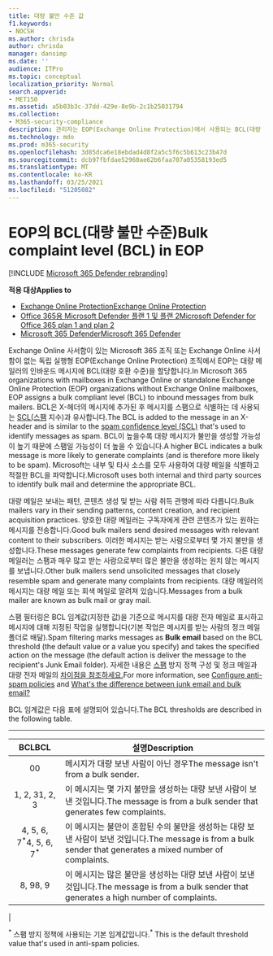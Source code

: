 ```yaml
---
title: 대량 불만 수준 값
f1.keywords:
- NOCSH
ms.author: chrisda
author: chrisda
manager: dansimp
ms.date: ''
audience: ITPro
ms.topic: conceptual
localization_priority: Normal
search.appverid:
- MET150
ms.assetid: a5b03b3c-37dd-429e-8e9b-2c1b25031794
ms.collection:
- M365-security-compliance
description: 관리자는 EOP(Exchange Online Protection)에서 사용되는 BCL(대량 준수 수준) 값에 대해 배울 수 있습니다.
ms.technology: mdo
ms.prod: m365-security
ms.openlocfilehash: 3d85dca6e18ebdad4d8f2a5c5f6c5b613c23b47d
ms.sourcegitcommit: dcb97fbfdae52960ae62b6faa707a05358193ed5
ms.translationtype: MT
ms.contentlocale: ko-KR
ms.lasthandoff: 03/25/2021
ms.locfileid: "51205082"
---
```

# <a name="bulk-complaint-level-bcl-in-eop"></a><span data-ttu-id="0bd77-103">EOP의 BCL(대량 불만 수준)</span><span class="sxs-lookup"><span data-stu-id="0bd77-103">Bulk complaint level (BCL) in EOP</span></span>

[!INCLUDE [Microsoft 365 Defender rebranding](../includes/microsoft-defender-for-office.md)]

<span data-ttu-id="0bd77-104">**적용 대상**</span><span class="sxs-lookup"><span data-stu-id="0bd77-104">**Applies to**</span></span>
- [<span data-ttu-id="0bd77-105">Exchange Online Protection</span><span class="sxs-lookup"><span data-stu-id="0bd77-105">Exchange Online Protection</span></span>](exchange-online-protection-overview.md)
- [<span data-ttu-id="0bd77-106">Office 365용 Microsoft Defender 플랜 1 및 플랜 2</span><span class="sxs-lookup"><span data-stu-id="0bd77-106">Microsoft Defender for Office 365 plan 1 and plan 2</span></span>](defender-for-office-365.md)
- [<span data-ttu-id="0bd77-107">Microsoft 365 Defender</span><span class="sxs-lookup"><span data-stu-id="0bd77-107">Microsoft 365 Defender</span></span>](../defender/microsoft-365-defender.md)

<span data-ttu-id="0bd77-108">Exchange Online 사서함이 있는 Microsoft 365 조직 또는 Exchange Online 사서함이 없는 독립 실행형 EOP(Exchange Online Protection) 조직에서 EOP는 대량 메일러의 인바운드 메시지에 BCL(대량 호환 수준)을 할당합니다.</span><span class="sxs-lookup"><span data-stu-id="0bd77-108">In Microsoft 365 organizations with mailboxes in Exchange Online or standalone Exchange Online Protection (EOP) organizations without Exchange Online mailboxes, EOP assigns a bulk compliant level (BCL) to inbound messages from bulk mailers.</span></span> <span data-ttu-id="0bd77-109">BCL은 X-헤더의 메시지에 추가된 후 메시지를 스팸으로 식별하는 데 사용되는 [SCL(스팸](spam-confidence-levels.md) 지수)과 유사합니다.</span><span class="sxs-lookup"><span data-stu-id="0bd77-109">The BCL is added to the message in an X-header and is similar to the [spam confidence level (SCL)](spam-confidence-levels.md) that's used to identify messages as spam.</span></span> <span data-ttu-id="0bd77-110">BCL이 높을수록 대량 메시지가 불만을 생성할 가능성이 높기 때문에 스팸일 가능성이 더 높을 수 있습니다.</span><span class="sxs-lookup"><span data-stu-id="0bd77-110">A higher BCL indicates a bulk message is more likely to generate complaints (and is therefore more likely to be spam).</span></span> <span data-ttu-id="0bd77-111">Microsoft는 내부 및 타사 소스를 모두 사용하여 대량 메일을 식별하고 적절한 BCL을 파악합니다.</span><span class="sxs-lookup"><span data-stu-id="0bd77-111">Microsoft uses both internal and third party sources to identify bulk mail and determine the appropriate BCL.</span></span>

<span data-ttu-id="0bd77-112">대량 메일은 보내는 패턴, 콘텐츠 생성 및 받는 사람 취득 관행에 따라 다릅니다.</span><span class="sxs-lookup"><span data-stu-id="0bd77-112">Bulk mailers vary in their sending patterns, content creation, and recipient acquisition practices.</span></span> <span data-ttu-id="0bd77-113">양호한 대량 메일러는 구독자에게 관련 콘텐츠가 있는 원하는 메시지를 전송합니다.</span><span class="sxs-lookup"><span data-stu-id="0bd77-113">Good bulk mailers send desired messages with relevant content to their subscribers.</span></span> <span data-ttu-id="0bd77-114">이러한 메시지는 받는 사람으로부터 몇 가지 불만을 생성합니다.</span><span class="sxs-lookup"><span data-stu-id="0bd77-114">These messages generate few complaints from recipients.</span></span> <span data-ttu-id="0bd77-115">다른 대량 메일러는 스팸과 매우 많고 받는 사람으로부터 많은 불만을 생성하는 원치 않는 메시지를 보냅니다.</span><span class="sxs-lookup"><span data-stu-id="0bd77-115">Other bulk mailers send unsolicited messages that closely resemble spam and generate many complaints from recipients.</span></span> <span data-ttu-id="0bd77-116">대량 메일러의 메시지는 대량 메일 또는 회색 메일로 알려져 있습니다.</span><span class="sxs-lookup"><span data-stu-id="0bd77-116">Messages from a bulk mailer are known as bulk mail or gray mail.</span></span>

 <span data-ttu-id="0bd77-117">스팸 필터링은 BCL  임계값(지정한 값)을 기준으로 메시지를 대량 전자 메일로 표시하고 메시지에 대해 지정된 작업을 실행합니다(기본 작업은 메시지를 받는 사람의 정크 메일 폴더로 배달).</span><span class="sxs-lookup"><span data-stu-id="0bd77-117">Spam filtering marks messages as **Bulk email** based on the BCL threshold (the default value or a value you specify) and takes the specified action on the message (the default action is deliver the message to the recipient's Junk Email folder).</span></span> <span data-ttu-id="0bd77-118">자세한 내용은 [스팸](configure-your-spam-filter-policies.md) 방지 정책 구성 및 정크 메일과 대량 전자 메일의 [차이점을 참조하세요.](what-s-the-difference-between-junk-email-and-bulk-email.md)</span><span class="sxs-lookup"><span data-stu-id="0bd77-118">For more information, see [Configure anti-spam policies](configure-your-spam-filter-policies.md) and [What's the difference between junk email and bulk email?](what-s-the-difference-between-junk-email-and-bulk-email.md)</span></span>

<span data-ttu-id="0bd77-119">BCL 임계값은 다음 표에 설명되어 있습니다.</span><span class="sxs-lookup"><span data-stu-id="0bd77-119">The BCL thresholds are described in the following table.</span></span>

****

|<span data-ttu-id="0bd77-120">BCL</span><span class="sxs-lookup"><span data-stu-id="0bd77-120">BCL</span></span>|<span data-ttu-id="0bd77-121">설명</span><span class="sxs-lookup"><span data-stu-id="0bd77-121">Description</span></span>|
|:---:|---|
|<span data-ttu-id="0bd77-122">0</span><span class="sxs-lookup"><span data-stu-id="0bd77-122">0</span></span>|<span data-ttu-id="0bd77-123">메시지가 대량 보낸 사람이 아닌 경우</span><span class="sxs-lookup"><span data-stu-id="0bd77-123">The message isn't from a bulk sender.</span></span>|
|<span data-ttu-id="0bd77-124">1, 2, 3</span><span class="sxs-lookup"><span data-stu-id="0bd77-124">1, 2, 3</span></span>|<span data-ttu-id="0bd77-125">이 메시지는 몇 가지 불만을 생성하는 대량 보낸 사람이 보낸 것입니다.</span><span class="sxs-lookup"><span data-stu-id="0bd77-125">The message is from a bulk sender that generates few complaints.</span></span>|
|<span data-ttu-id="0bd77-126">4, 5, 6, 7<sup>\*</sup></span><span class="sxs-lookup"><span data-stu-id="0bd77-126">4, 5, 6, 7<sup>\*</sup></span></span>|<span data-ttu-id="0bd77-127">이 메시지는 불만이 혼합된 수의 불만을 생성하는 대량 보낸 사람이 보낸 것입니다.</span><span class="sxs-lookup"><span data-stu-id="0bd77-127">The message is from a bulk sender that generates a mixed number of complaints.</span></span>|
|<span data-ttu-id="0bd77-128">8, 9</span><span class="sxs-lookup"><span data-stu-id="0bd77-128">8, 9</span></span>|<span data-ttu-id="0bd77-129">이 메시지는 많은 불만을 생성하는 대량 보낸 사람이 보낸 것입니다.</span><span class="sxs-lookup"><span data-stu-id="0bd77-129">The message is from a bulk sender that generates a high number of complaints.</span></span>|
|

<span data-ttu-id="0bd77-130"><sup>\*</sup> 스팸 방지 정책에 사용되는 기본 임계값입니다.</span><span class="sxs-lookup"><span data-stu-id="0bd77-130"><sup>\*</sup> This is the default threshold value that's used in anti-spam policies.</span></span>
